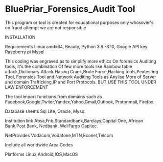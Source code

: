 # BluePriar_Forensics_Audit Tool
This program or tool is created for educational purposes only whosover's on fraud attempt we are not responsible

INSTALLATION

Requirements
Linux amdx64,
Beauty,
Python 3.8 -3.10,
Google API key
Raspberry pi 
Mysql


This coding was engraved as to simplify more ethics
On forensics Auditing tools, it's the combination 
Of few more tools like Rainbow table attack,Dictionary 
Attack,Hasing Crack,Brute Force,Hacking tools,Pentesting Tool,
Forensics Tool and Network Auditing Tools as Anylise
More of Server and domain Trafficking,IP and Port 
Protocols. BUT USE THIS TOOL UNDER LAW ENFORCEMENT


The tool import functions from domains such as
Facebook,Google,Twiter,Yandex,Yahoo,Gmail,Outlook,
Protonmail, Firefox.

Database sheets
Sql Lite, Oracle, Mysql

Institution link
Absa,Fnb,Standardbank,Barclays,Capital One,
African Bank,Post Bank, Nedbank, WellFargo
Capitec.

NetProvides
Vodacom,Vodafone,MTN,Econet,Telcom

Include all worldwide Area Codes

Platforms
Linux,Android,IOS,MacOS





